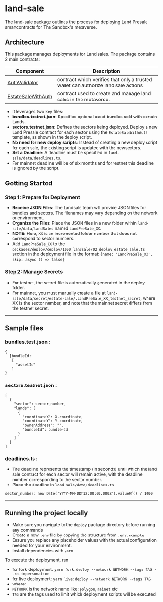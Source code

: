 # land-sale

The land-sale package outlines the process for deploying Land Presale
smartcontracts for The Sandbox's metaverse.

## Architecture

This package manages deployments for Land sales. The package contains 2 main
contracts:

| Component                                              | Description                                                                        |
| ------------------------------------------------------ | ---------------------------------------------------------------------------------- |
| [AuthValidator](contracts/AuthValidator.sol)           | contract which verifies that only a trusted wallet can authorize land sale actions |
| [EstateSaleWithAuth](contracts/EstateSaleWithAuth.sol) | contract used to create and manage land sales in the metaverse.                    |

- It leverages two key files:
- **bundles.testnet.json**: Specifies optional asset bundles sold with certain
  Lands.
- **sectors.testnet.json**: Defines the sectors being deployed. Deploy a new
  Land Presale contract for each sector using the `EstateSaleWithAuth` template,
  as shown in the deploy script.
- **No need for new deploy scripts**: Instead of creating a new deploy script
  for each sale, the existing script is updated with the newsectors.
- **Set a Deadline**: A deadline must be specified in
  `land-sale/data/deadlines.ts`.
- For mainnet deadline will be of six months and for testnet this deadline is
  ignored by the script.

## Getting Started

### Step 1: Prepare for Deployment

- **Receive JSON Files**: The Landsale team will provide JSON files for bundles
  and sectors. The filenames may vary depending on the network or environment.
- **Organize the Files**: Place the JSON files in a new folder within
  `land-sale/data/landSales` named `LandPreSale_XX`.
- **NOTE**: Here, `XX` is an incremented folder number that does not correspond
  to sector numbers.
- Add `LandPreSale_XX` to the
  `packages/deploy/deploy/1000_landsale/02_deploy_estate_sale.ts` section in the
  deployment file in the format:
  `{name: 'LandPreSale_XX', skip: async () => false}`,

### Step 2: Manage Secrets

- For testnet, the secret file is automatically generated in the deploy folder.
- For mainnet, you must manually create a file at
  `land-sale/data/secret/estate-sale/.LandPreSale_XX_testnet_secret`, where XX
  is the sector number, and note that the mainnet secret differs from the
  testnet secret.

---

## Sample files

### bundles.test.json :

```
{
  [bundleId:
   [
     "assetId"
   ]
}
```

### sectors.testnet.json :

```
[
  {
    "sector": sector_number,
    "lands": [
      {
        "coordinateX": X-coordinate,
        "coordinateY": Y-coordinate,
        "ownerAddress": "",
        "bundleId": bundle-Id
      }
    ]
  }
]
```

### deadlines.ts :

- The deadline represents the timestamp (in seconds) until which the land sale
  contract for each sector will remain active, with the deadline number
  corresponding to the sector number.
- Place the deadline in `land-sale/data/deadlines.ts`

```
sector_number: new Date('YYYY-MM-DDT12:00:00.000Z').valueOf() / 1000
```

---

## Running the project locally

- Make sure you navigate to the `deploy` package directory before running any
  commands
- Create a new `.env` file by copying the structure from `.env.example`
- Ensure you replace any placeholder values with the actual configuration needed
  for your environment.
- Install dependencies with `yarn`

To execute the deployment, run

- for fork deployment:
  `yarn fork:deploy --network NETWORK --tags TAG --no-impersonation`
- for live deployment: `yarn live:deploy --network NETWORK --tags TAG`
- where:
- `NETWORK` is the network name like: `polygon`, `mainet` etc
- `TAG` are the tags used to limit which deployment scripts will be executed
